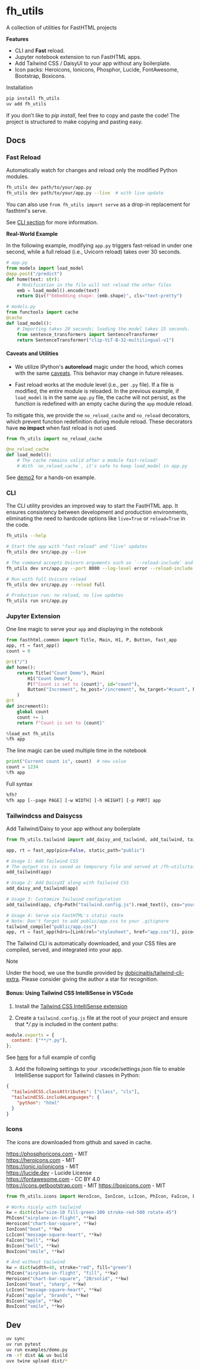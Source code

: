 # fh_utils

A collection of utilities for FastHTML projects

**Features**

- CLI and **Fast** reload.
- Jupyter notebook extension to run FastHTML apps.
- Add Tailwind CSS / DaisyUI to your app without any boilerplate.
- Icon packs: Heroicons, Ionicons, Phosphor, Lucide, FontAwesome, Bootstrap, Boxicons.

Installation

```bash
pip install fh_utils
uv add fh_utils
```

If you don’t like to _pip install_, feel free to copy and paste the code! The project is structured to make copying and pasting easy.

## Docs

### Fast Reload

Automatically watch for changes and reload only the modified Python modules.

```bash
fh_utils dev path/to/your/app.py
fh_utils dev path/to/your/app.py --live  # with live update
```

You can also use `from fh_utils import serve` as a drop-in replacement for fasthtml's serve.

See [CLI section](#cli) for more information.

**Real-World Example**

In the following example, modifying `app.py` triggers fast-reload in under one second, while a full reload (i.e., Uvicorn reload) takes over 30 seconds.

```python
# app.py
from models import load_model
@app.post("/predict")
def home(text: str):
    # Modification in the file will not reload the other files
    emb = load_model().encode(text)
    return Div(f"Embedding shape: {emb.shape}", cls="text-pretty")

# models.py
from functools import cache
@cache
def load_model():
    # Importing takes 20 seconds; loading the model takes 15 seconds.
    from sentence_transformers import SentenceTransformer
    return SentenceTransformer("clip-ViT-B-32-multilingual-v1")
```

#### Caveats and Utilities

- We utilize IPython's **autoreload** magic under the hood, which comes with the same [caveats](https://ipython.readthedocs.io/en/stable/config/extensions/autoreload.html#caveats). This behavior may change in future releases.

- Fast reload works at the module level (i.e., per `.py` file). If a file is modified, the entire module is reloaded. In the previous example, if `load_model` is in the same `app.py` file, the cache will not persist, as the function is redefined with an empty cache during the `app` module reload.

To mitigate this, we provide the `no_reload_cache` and `no_reload` decorators, which prevent function redefinition during module reload. These decorators have **no impact** when fast reload is not used.

```python
from fh_utils import no_reload_cache

@no_reload_cache
def load_model():
    # The cache remains valid after a module fast-reload!
    # With `no_reload_cache`, it's safe to keep load_model in app.py
```

See [demo2](./examples/demo2.py) for a hands-on example.

### CLI

The CLI utility provides an improved way to start the FastHTML app.
It ensures consistency between development and production environments, eliminating the need to hardcode options like `live=True` or `reload=True` in the code.

```bash
fh_utils --help

# Start the app with "fast reload" and "live" updates
fh_utils dev src/app.py --live

# The command accepts Uvicorn arguments such as `--reload-include` and `--log-level` (refer to `uvicorn --help` for more details)
fh_utils dev src/app.py --port 8000 --log-level error --reload-include src

# Run with full Uvicorn reload
fh_utils dev src/app.py --reload full

# Production run: no reload, no live updates
fh_utils run src/app.py
```

### Jupyter Extension

One line magic to serve your `app` and displaying in the notebook

```python
from fasthtml.common import Title, Main, H1, P, Button, fast_app
app, rt = fast_app()
count = 0

@rt("/")
def home():
    return Title("Count Demo"), Main(
        H1("Count Demo"),
        P(f"Count is set to {count}", id="count"),
        Button("Increment", hx_post="/increment", hx_target="#count", hx_swap="innerHTML"),
    )
@rt
def increment():
    global count
    count += 1
    return f"Count is set to {count}"

%load_ext fh_utils
%fh app
```

The line magic can be used multiple time in the notebook

```python
print("Current count is", count)  # new value
count = 1234
%fh app
```

Full syntax

```bash
%fh?
%fh app [--page PAGE] [-w WIDTH] [-h HEIGHT] [-p PORT] app
```

### Tailwindcss and Daisycss

Add Tailwind/Daisy to your app without any boilerplate

```python
from fh_utils.tailwind import add_daisy_and_tailwind, add_tailwind, tailwind_compile

app, rt = fast_app(pico=False, static_path="public")

# Usage 1: Add Tailwind CSS
# The output css is saved as temporary file and served at /fh-utils/tailwindcss
add_tailwind(app)

# Usage 2: Add DaisyUI along with Tailwind CSS
add_daisy_and_tailwind(app)

# Usage 3: Customize Tailwind configuration
add_tailwind(app, cfg=Path("tailwind.config.js").read_text(), css="your custom css")

# Usage 4: Serve via FastHTML's static route
# Note: Don't forget to add public/app.css to your .gitignore
tailwind_compile("public/app.css")
app, rt = fast_app(hdrs=[Link(rel="stylesheet", href="app.css")], pico=False, static_path="public")
```

The Tailwind CLI is automatically downloaded, and your CSS files are compiled, served, and integrated into your app.

> [!NOTE]  
> Under the hood, we use the bundle provided by [dobicinaitis/tailwind-cli-extra](https://github.com/dobicinaitis/tailwind-cli-extra). Please consider giving the author a star for recognition.

#### Bonus: Using Tailwind CSS IntelliSense in VSCode

1. Install the [Tailwind CSS IntelliSense extension](https://marketplace.visualstudio.com/items?itemName=bradlc.vscode-tailwindcss)

2. Create a `tailwind.config.js` file at the root of your project and ensure that \*_/_.py is included in the content paths:

```js
module.exports = {
  content: ["**/*.py"],
};
```

See [here](src/fh_utils/tailwind.py) for a full example of config

3. Add the following settings to your .vscode/settings.json file to enable IntelliSense support for Tailwind classes in Python:

```json
{
  "tailwindCSS.classAttributes": ["class", "cls"],
  "tailwindCSS.includeLanguages": {
    "python": "html"
  }
}
```

### Icons

The icons are downloaded from github and saved in cache.

https://phosphoricons.com - MIT  
https://heroicons.com - MIT  
https://ionic.io/ionicons - MIT  
https://lucide.dev - Lucide License  
https://fontawesome.com - CC BY 4.0  
https://icons.getbootstrap.com - MIT
https://boxicons.com - MIT

```python
from fh_utils.icons import HeroIcon, IonIcon, LcIcon, PhIcon, FaIcon, BsIcon, BoxIcon

# Works nicely with tailwind
kw = dict(cls="size-10 fill-green-100 stroke-red-500 rotate-45")
PhIcon("airplane-in-flight", **kw)
Heroicon("chart-bar-square", **kw)
IonIcon("boat", **kw)
LcIcon("message-square-heart", **kw)
FaIcon("bell", **kw)
BsIcon("bell", **kw)
BoxIcon("smile", **kw)

# And without tailwind
kw = dict(width=40, stroke="red", fill="green")
PhIcon("airplane-in-flight", "fill", **kw)
Heroicon("chart-bar-square", "20/solid", **kw)
IonIcon("boat", "sharp", **kw)
LcIcon("message-square-heart", **kw)
FaIcon("apple", "brands", **kw)
BsIcon("apple", **kw)
BoxIcon("smile", **kw)
```

## Dev

```bash
uv sync
uv run pytest
uv run examples/demo.py
rm -rf dist && uv build
uvx twine upload dist/*
```
